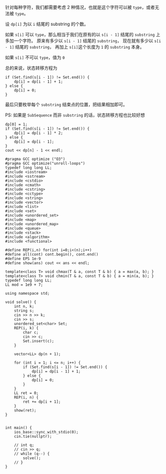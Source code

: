 针对每种字符，我们都需要考虑 2 种情况，也就是这个字符可以被 `type`，或者无法被 `type`。

设 `dp[i]` 为以 `i` 结尾的 substring 的个数。

如果 `s[i]` 可以 `type`，那么相当于我们在原有的以 `s[i - 1]` 结尾的 `substring` 上多加一个字符。
原来有多少以 `s[i - 1]` 结尾的 `substring`， 现在就有多少以 `s[i - 1]` 结尾的 `substring`，
再加上 `s[i]`这个长度为 `1` 的 `substring` 本身。

如果 `s[i]` 不可以 `type`，值为 `0`

总的来说，状态转移方程为
```
if (Set.find(s[i - 1]) != Set.end()) {
    dp[i] = dp[i - 1] + 1;
} else {
    dp[i] = 0;
}
```
最后只要枚举每个 `substring` 结束点的位置，把结果相加即可。


PS: 如果是 `SubSequence` 而非 `substring` 的话，状态转移方程也比较好想
```
dp[0] = 1;
if (Set.find(s[i - 1]) != Set.end()) {
    dp[i] = dp[i - 1] * 2;
} else {
    dp[i] = dp[i - 1];
}
cout << dp[n] - 1 << endl;
```

```
#pragma GCC optimize ("O3")
#pragma GCC optimize("unroll-loops")
typedef long long LL;
#include <iostream> 
#include <sstream> 
#include <cstdio> 
#include <cmath> 
#include <cstring> 
#include <cctype> 
#include <string> 
#include <vector> 
#include <list> 
#include <set> 
#include <unordered_set>
#include <map> 
#include <unordered_map>
#include <queue> 
#include <stack> 
#include <algorithm> 
#include <functional> 

#define REP(i,n) for(int i=0;i<(n);i++)
#define all(cont) cont.begin(), cont.end()
#define EPS 1e-9
#define show(ans) cout << ans << endl;

template<class T> void chmax(T & a, const T & b) { a = max(a, b); } 
template<class T> void chmin(T & a, const T & b) { a = min(a, b); } 
typedef long long LL;
LL mod = 1e9 + 7;
 
using namespace std;

void solve() {
    int n, k;
    string s;
    cin >> n >> k; 
    cin >> s;
    unordered_set<char> Set;
    REP(i, k) {
        char c;
        cin >> c;
        Set.insert(c);
    }
    
    vector<LL> dp(n + 1);

    for (int i = 1; i <= n; i++) {
        if (Set.find(s[i - 1]) != Set.end()) {
            dp[i] = dp[i - 1] + 1;
        } else {
            dp[i] = 0;
        }
    }
    LL ret = 0;
    REP(i, n) {
        ret += dp[i + 1];
    }
    show(ret);
}


int main() {
    ios_base::sync_with_stdio(0);
    cin.tie(nullptr);
 
    // int q;
    // cin >> q;
    // while (q--) {
        solve();
    // }
}
```